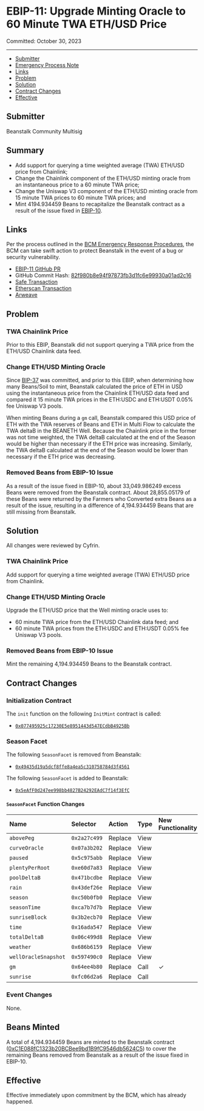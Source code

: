 # EBIP-11: Upgrade Minting Oracle to 60 Minute TWA ETH/USD Price

Committed: October 30, 2023

---

- [Submitter](#submitter)
- [Emergency Process Note](#emergency-process-note)
- [Links](#links)
- [Problem](#problem)
- [Solution](#solution)
- [Contract Changes](#contract-changes)
- [Effective](#effective)

## Submitter

Beanstalk Community Multisig

## Summary

* Add support for querying a time weighted average (TWA) ETH/USD price from Chainlink;
* Change the Chainlink component of the ETH/USD minting oracle from an instantaneous price to a 60 minute TWA price;
* Change the Uniswap V3 component of the ETH/USD minting oracle from 15 minute TWA prices to 60 minute TWA prices; and
* Mint 4194.934459 Beans to recapitalize the Beanstalk contract as a result of the issue fixed in [EBIP-10](https://arweave.net/im3PLE28EkO_eMo4fPmtcTYBJFRErxZ_44I_LWPDIB8).

## Links

Per the process outlined in the [BCM Emergency Response Procedures](https://docs.bean.money/almanac/governance/beanstalk/bcm-process#emergency-response-procedures), the BCM can take swift action to protect Beanstalk in the event of a bug or security vulnerability.

- [EBIP-11 GitHub PR](https://github.com/BeanstalkFarms/Beanstalk/pull/676)
- GitHub Commit Hash: [82f980b8e94f97873fb3d1fc6e99930a01ad2c16](https://github.com/BeanstalkFarms/Beanstalk/tree/82f980b8e94f97873fb3d1fc6e99930a01ad2c16)
- [Safe Transaction](https://app.safe.global/transactions/tx?safe=eth:0xa9bA2C40b263843C04d344727b954A545c81D043&id=multisig_0xa9bA2C40b263843C04d344727b954A545c81D043_0x8d27eee634375e119bd932998c55364a038ac7fe15816e4bfd20bd8d55702da9)
- [Etherscan Transaction](https://etherscan.io/tx/0x6157f2797bc7b5c4bc93213fce33c5f96c34451a07de239997655681d5069098)
- [Arweave](https://arweave.net/ZAP4uFxDhwv-Kz9jUA2-pDTsJvkaT-CyiOQWAVL02d4)

## Problem

### TWA Chainlink Price

Prior to this EBIP, Beanstalk did not support querying a TWA price from the ETH/USD Chainlink data feed.

### Change ETH/USD Minting Oracle

Since [BIP-37](https://arweave.net/VPF1EafHb41Y7AjzUYB0j-mR8Sl0KxPknDJYffczBpc) was committed, and prior to this EBIP, when determining how many Beans/Soil to mint, Beanstalk calculated the price of ETH in USD using the instantaneous price from the Chainlink ETH/USD data feed and compared it 15 minute TWA prices in the ETH:USDC and ETH:USDT 0.05% fee Uniswap V3 pools. 

When minting Beans during a `gm` call, Beanstalk compared this USD price of ETH with the TWA reserves of Beans and ETH in Multi Flow to calculate the TWA deltaB in the BEANETH Well. Because the Chainlink price in the former was not time weighted, the TWA deltaB calculated at the end of the Season would be higher than necessary if the ETH price was increasing. Similarly, the TWA deltaB calculated at the end of the Season would be lower than necessary if the ETH price was decreasing.

### Removed Beans from EBIP-10 Issue

As a result of the issue fixed in EBIP-10, about 33,049.986249 excess Beans were removed from the Beanstalk contract. About 28,855.05179 of these Beans were returned by the Farmers who Converted extra Beans as a result of the issue, resulting in a difference of 4,194.934459 Beans that are still missing from Beanstalk.

## Solution

All changes were reviewed by Cyfrin.

### TWA Chainlink Price

Add support for querying a time weighted average (TWA) ETH/USD price from Chainlink.

### Change ETH/USD Minting Oracle

Upgrade the ETH/USD price that the Well minting oracle uses to:
* 60 minute TWA price from the ETH/USD Chainlink data feed; and
* 60 minute TWA prices from the ETH:USDC and ETH:USDT 0.05% fee Uniswap V3 pools. 

### Removed Beans from EBIP-10 Issue

Mint the remaining 4,194.934459 Beans to the Beanstalk contract.

## Contract Changes

### Initialization Contract

The `init` function on the following `InitMint` contract is called:

- [`0x077495925c17230E5e8951443d547ECdbB4925Bb`](https://etherscan.io/address/0x077495925c17230E5e8951443d547ECdbB4925Bb#code)

### Season Facet

The following `SeasonFacet` is removed from Beanstalk:
* [`0x49435d19a5dcf8ffe8a4ea5c310758784d3f4561`](https://etherscan.io/address/0x49435d19a5dcf8ffe8a4ea5c310758784d3f4561#code)

The following `SeasonFacet` is added to Beanstalk:
* [`0x5eAfF0d247ee998bb4827B24292EAdC7f14f3EfC`](https://etherscan.io/address/0x5eAfF0d247ee998bb4827B24292EAdC7f14f3EfC#code)

#### `SeasonFacet` Function Changes

| Name                         | Selector     | Action  | Type | New Functionality |
|:-----------------------------|:-------------|:--------|:-----|:------------------|
| `abovePeg`                   | `0x2a27c499` | Replace | View |                   |
| `curveOracle`                | `0x07a3b202` | Replace | View |                   |
| `paused`                     | `0x5c975abb` | Replace | View |                   |
| `plentyPerRoot`              | `0xe60d7a83` | Replace | View |                   |
| `poolDeltaB`                 | `0x471bcdbe` | Replace | View |                   |
| `rain`                       | `0x43def26e` | Replace | View |                   |
| `season`                     | `0xc50b0fb0` | Replace | View |                   |
| `seasonTime`                 | `0xca7b7d7b` | Replace | View |                   |
| `sunriseBlock`               | `0x3b2ecb70` | Replace | View |                   |
| `time`                       | `0x16ada547` | Replace | View |                   |
| `totalDeltaB`                | `0x06c499d8` | Replace | View |                   |
| `weather`                    | `0x686b6159` | Replace | View |                   |
| `wellOracleSnapshot`         | `0x597490c0` | Replace | View |                   |
| `gm`                         | `0x64ee4b80` | Replace | Call | ✓                 |
| `sunrise`                    | `0xfc06d2a6` | Replace | Call |                   |

### Event Changes

None.

## Beans Minted

A total of 4,194.934459 Beans are minted to the Beanstalk contract ([0xC1E088fC1323b20BCBee9bd1B9fC9546db5624C5](https://etherscan.io/address/0xC1E088fC1323b20BCBee9bd1B9fC9546db5624C5)) to cover the remaining Beans removed from Beanstalk as a result of the issue fixed in EBIP-10.

## Effective

Effective immediately upon commitment by the BCM, which has already happened.
